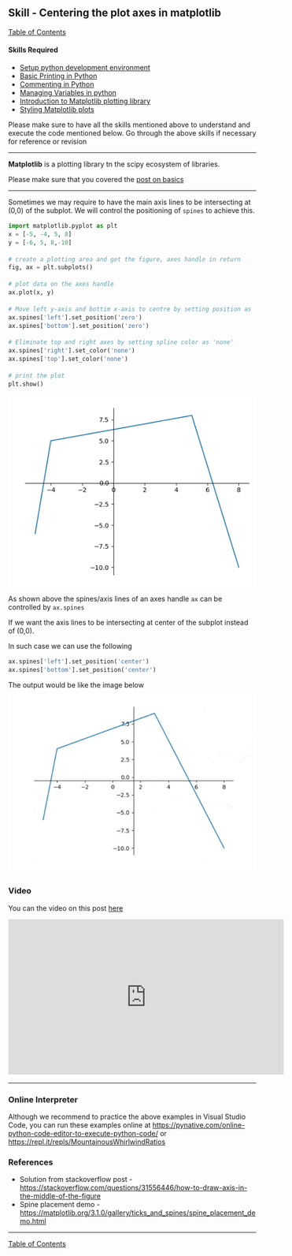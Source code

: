 ## Skill - Centering the plot axes in matplotlib
[Table of Contents](https://nagasudhir.blogspot.com/2020/04/taming-python-table-of-contents.html)
#### Skills Required
* [Setup python development environment](https://nagasudhir.blogspot.com/2020/04/setup-python-development-environment_14.html)
* [Basic Printing in Python](https://nagasudhir.blogspot.com/2020/04/basic-printing-in-python.html)
* [Commenting in Python](https://nagasudhir.blogspot.com/2020/04/comments-in-python.html)
* [Managing Variables in python](https://nagasudhir.blogspot.com/2020/04/managing-variables-in-python.html)
* [Introduction to Matplotlib plotting library](https://nagasudhir.blogspot.com/2020/05/intro-to-matplotlib.html)
* [Styling Matplotlib plots](https://nagasudhir.blogspot.com/2020/05/styling-matplotlib-plots.html)

Please make sure to have all the skills mentioned above to understand and execute the code mentioned below. Go through the above skills if necessary for reference or revision

<hr/>

**Matplotlib** is a plotting library tn the scipy ecosystem of libraries.

Please make sure that you covered the [post on basics](https://nagasudhir.blogspot.com/2020/05/intro-to-matplotlib.html)
<hr/>

Sometimes we may require to have the main axis lines to be intersecting at (0,0) of the subplot. We will control the positioning of `spines` to achieve this.

```python
import matplotlib.pyplot as plt
x = [-5, -4, 5, 8]
y = [-6, 5, 8,-10]

# create a plotting area and get the figure, axes handle in return
fig, ax = plt.subplots()

# plot data on the axes handle
ax.plot(x, y)

# Move left y-axis and bottim x-axis to centre by setting position as 'center'
ax.spines['left'].set_position('zero')
ax.spines['bottom'].set_position('zero')

# Eliminate top and right axes by setting spline color as 'none'
ax.spines['right'].set_color('none')
ax.spines['top'].set_color('none')

# print the plot
plt.show()
```

![matplotlib_center_axes_demo](https://github.com/nagasudhirpulla/taming_python/raw/master/blog/skills/assets/img/matplotlib_center_axes_0_0_demo.PNG)

As shown above the spines/axis lines of an axes handle `ax` can be controlled by `ax.spines`

If we want the axis lines to be intersecting at center of the subplot instead of (0,0). 

In such case we can use the following 
```python
ax.spines['left'].set_position('center')
ax.spines['bottom'].set_position('center')
```
The output would be like the image below
![matplotlib_center_axes_demo](https://github.com/nagasudhirpulla/taming_python/raw/master/blog/skills/assets/img/matplotlib_center_axes_demo.PNG)

### Video
You can the video on this post [here](https://youtu.be/qzFOFP1hxvg)

<iframe width="560" height="315" src="https://www.youtube.com/embed/qzFOFP1hxvg" title="YouTube video player" frameborder="0" allow="accelerometer; autoplay; clipboard-write; encrypted-media; gyroscope; picture-in-picture" allowfullscreen></iframe>
<hr/>

### Online Interpreter
Although we recommend to practice the above examples in Visual Studio Code, you can run these examples online at https://pynative.com/online-python-code-editor-to-execute-python-code/ or https://repl.it/repls/MountainousWhirlwindRatios

### References
* Solution from stackoverflow post - https://stackoverflow.com/questions/31556446/how-to-draw-axis-in-the-middle-of-the-figure
* Spine placement demo - https://matplotlib.org/3.1.0/gallery/ticks_and_spines/spine_placement_demo.html

<hr/>

[Table of Contents](https://nagasudhir.blogspot.com/2020/04/taming-python-table-of-contents.html)



<!--stackedit_data:
eyJwcm9wZXJ0aWVzIjoidGl0bGU6IENlbnRlcmluZyB0aGUgcG
xvdCBheGVzIGluIG1hdHBsb3RsaWJcbmF1dGhvcjogTmFnYXN1
ZGhpciBQdWxsYVxuZGF0ZTogJzIwMjAtMDUtMTQnXG50YWdzOi
AncHl0aG9uLCBsZWFybmluZywgdHV0b3JpYWwsIHRhbWluZ19w
eXRob25fc2tpbGwnXG5jYXRlZ29yaWVzOiB0YW1pbmdfcHl0aG
9uX3NraWxsXG4iLCJoaXN0b3J5IjpbMTY4NjI0MDk2MywtMTA4
Mjk5NDE1NCwtMTIyMDIyMjEwNSw2MjI1NDU2MDUsMTk1MjU3MT
MwNCwxNTEwMjg1ODA3LC0xOTkwMzg0NSwtOTY2MDMzMzg3LC0x
OTM3NDI1OTY3LC0xMTEzODE5MjM4LDM2NDMyNjA1Ml19
-->